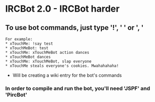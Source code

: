 # IRCBot 2.0 - IRCBot harder
## To use bot commands, just type '!<command>', '<bot name> <command>' or '<bot name>, <command>'
	For example:
	* xTouchMe: !say test
	* xTouchMeBot: test
	* xTouchMe: xTouchMeBot action dances
	* xTouchMeBot dances
	* xTouchMe: xTouchMeBot, slap everyone
	* xTouchMe steals everyone's cookies. Mwahahahaha!
	
* Will be creating a wiki entry for the bot's commands

### In order to compile and run the bot, you'll need 'JSPF' and 'PircBot'